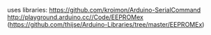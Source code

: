 

uses libraries:
https://github.com/kroimon/Arduino-SerialCommand
http://playground.arduino.cc//Code/EEPROMex (https://github.com/thijse/Arduino-Libraries/tree/master/EEPROMEx)

